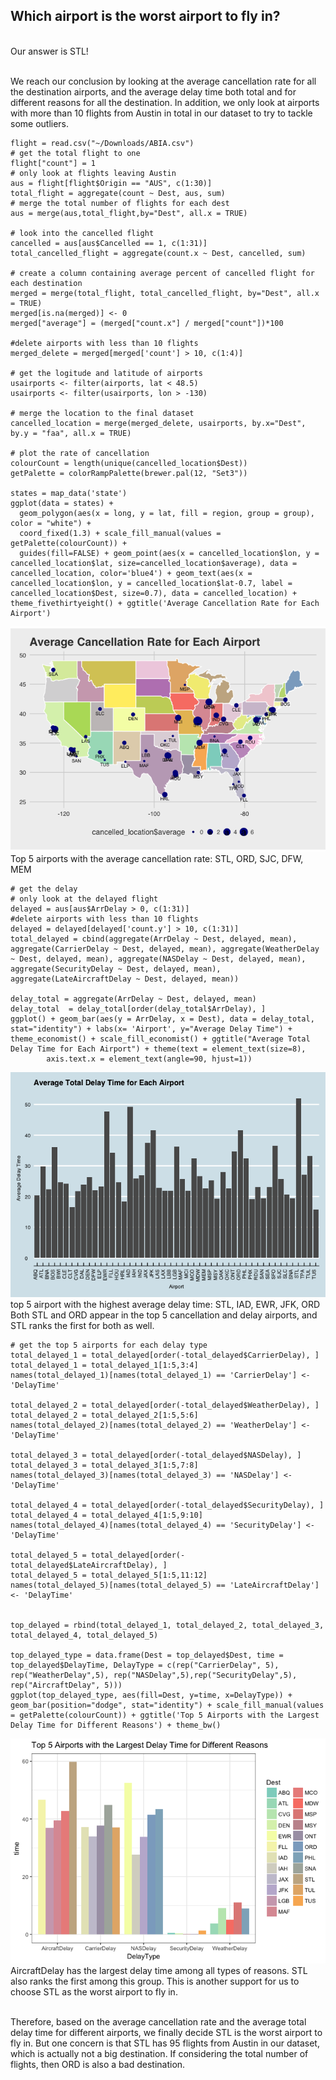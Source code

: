 Which airport is the worst airport to fly in?
---------------------------------------------

<br/> Our answer is STL!

<br/> We reach our conclusion by looking at the average cancellation
rate for all the destination airports, and the average delay time both
total and for different reasons for all the destination. In addition, we
only look at airports with more than 10 flights from Austin in total in
our dataset to try to tackle some outliers.

    flight = read.csv("~/Downloads/ABIA.csv")
    # get the total flight to one 
    flight["count"] = 1
    # only look at flights leaving Austin
    aus = flight[flight$Origin == "AUS", c(1:30)]
    total_flight = aggregate(count ~ Dest, aus, sum)
    # merge the total number of flights for each dest
    aus = merge(aus,total_flight,by="Dest", all.x = TRUE)

    # look into the cancelled flight
    cancelled = aus[aus$Cancelled == 1, c(1:31)]
    total_cancelled_flight = aggregate(count.x ~ Dest, cancelled, sum)

    # create a column containing average percent of cancelled flight for each destination
    merged = merge(total_flight, total_cancelled_flight, by="Dest", all.x = TRUE)
    merged[is.na(merged)] <- 0
    merged["average"] = (merged["count.x"] / merged["count"])*100

    #delete airports with less than 10 flights
    merged_delete = merged[merged['count'] > 10, c(1:4)]

    # get the logitude and latitude of airports
    usairports <- filter(airports, lat < 48.5)
    usairports <- filter(usairports, lon > -130)

    # merge the location to the final dataset
    cancelled_location = merge(merged_delete, usairports, by.x="Dest", by.y = "faa", all.x = TRUE)

    # plot the rate of cancellation
    colourCount = length(unique(cancelled_location$Dest))
    getPalette = colorRampPalette(brewer.pal(12, "Set3"))

    states = map_data('state')
    ggplot(data = states) + 
      geom_polygon(aes(x = long, y = lat, fill = region, group = group), color = "white") + 
      coord_fixed(1.3) + scale_fill_manual(values = getPalette(colourCount)) +
      guides(fill=FALSE) + geom_point(aes(x = cancelled_location$lon, y = cancelled_location$lat, size=cancelled_location$average), data = cancelled_location, color='blue4') + geom_text(aes(x = cancelled_location$lon, y = cancelled_location$lat-0.7, label = cancelled_location$Dest, size=0.7), data = cancelled_location) + theme_fivethirtyeight() + ggtitle('Average Cancellation Rate for Each Airport')

![](Airport_files/figure-markdown_strict/unnamed-chunk-7-1.png) <br/>
Top 5 airports with the average cancellation rate: STL, ORD, SJC, DFW,
MEM

    # get the delay
    # only look at the delayed flight
    delayed = aus[aus$ArrDelay > 0, c(1:31)]
    #delete airports with less than 10 flights
    delayed = delayed[delayed['count.y'] > 10, c(1:31)]
    total_delayed = cbind(aggregate(ArrDelay ~ Dest, delayed, mean), aggregate(CarrierDelay ~ Dest, delayed, mean), aggregate(WeatherDelay ~ Dest, delayed, mean), aggregate(NASDelay ~ Dest, delayed, mean), aggregate(SecurityDelay ~ Dest, delayed, mean), aggregate(LateAircraftDelay ~ Dest, delayed, mean))

    delay_total = aggregate(ArrDelay ~ Dest, delayed, mean)
    delay_total  = delay_total[order(delay_total$ArrDelay), ]
    ggplot() + geom_bar(aes(y = ArrDelay, x = Dest), data = delay_total, stat="identity") + labs(x= 'Airport', y="Average Delay Time") + theme_economist() + scale_fill_economist() + ggtitle("Average Total Delay Time for Each Airport") + theme(text = element_text(size=8),
            axis.text.x = element_text(angle=90, hjust=1)) 

![](Airport_files/figure-markdown_strict/unnamed-chunk-9-1.png) <br/>
top 5 airport with the highest average delay time: STL, IAD, EWR, JFK,
ORD <br/> Both STL and ORD appear in the top 5 cancellation and delay
airports, and STL ranks the first for both as well.

    # get the top 5 airports for each delay type
    total_delayed_1 = total_delayed[order(-total_delayed$CarrierDelay), ]         
    total_delayed_1 = total_delayed_1[1:5,3:4]
    names(total_delayed_1)[names(total_delayed_1) == 'CarrierDelay'] <- 'DelayTime'

    total_delayed_2 = total_delayed[order(-total_delayed$WeatherDelay), ]         
    total_delayed_2 = total_delayed_2[1:5,5:6]
    names(total_delayed_2)[names(total_delayed_2) == 'WeatherDelay'] <- 'DelayTime'

    total_delayed_3 = total_delayed[order(-total_delayed$NASDelay), ]         
    total_delayed_3 = total_delayed_3[1:5,7:8]
    names(total_delayed_3)[names(total_delayed_3) == 'NASDelay'] <- 'DelayTime'

    total_delayed_4 = total_delayed[order(-total_delayed$SecurityDelay), ]         
    total_delayed_4 = total_delayed_4[1:5,9:10]
    names(total_delayed_4)[names(total_delayed_4) == 'SecurityDelay'] <- 'DelayTime'

    total_delayed_5 = total_delayed[order(-total_delayed$LateAircraftDelay), ]         
    total_delayed_5 = total_delayed_5[1:5,11:12]
    names(total_delayed_5)[names(total_delayed_5) == 'LateAircraftDelay'] <- 'DelayTime'


    top_delayed = rbind(total_delayed_1, total_delayed_2, total_delayed_3, total_delayed_4, total_delayed_5)

    top_delayed_type = data.frame(Dest = top_delayed$Dest, time = top_delayed$DelayTime, DelayType = c(rep("CarrierDelay", 5), rep("WeatherDelay",5), rep("NASDelay",5),rep("SecurityDelay",5), rep("AircraftDelay", 5)))
    ggplot(top_delayed_type, aes(fill=Dest, y=time, x=DelayType)) + geom_bar(position="dodge", stat="identity") + scale_fill_manual(values = getPalette(colourCount)) + ggtitle('Top 5 Airports with the Largest Delay Time for Different Reasons') + theme_bw() 

![](Airport_files/figure-markdown_strict/unnamed-chunk-10-1.png) <br/>
AircraftDelay has the largest delay time among all types of reasons. STL
also ranks the first among this group. This is another support for us to
choose STL as the worst airport to fly in.

<br/> Therefore, based on the average cancellation rate and the average
total delay time for different airports, we finally decide STL is the
worst airport to fly in. But one concern is that STL has 95 flights from
Austin in our dataset, which is actually not a big destination. If
considering the total number of flights, then ORD is also a bad
destination.

